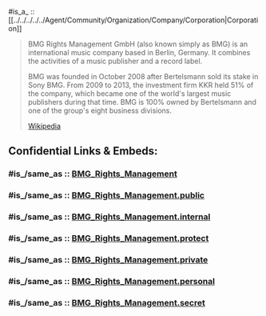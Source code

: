 

#is_a_ :: [[../../../../../Agent/Community/Organization/Company/Corporation|Corporation]] 

> BMG Rights Management GmbH (also known simply as BMG) is an international music company 
> based in Berlin, Germany. It combines the activities of a music publisher and a record label. 
>
> BMG was founded in October 2008 after Bertelsmann sold its stake in Sony BMG. 
> From 2009 to 2013, the investment firm KKR held 51% of the company, 
> which became one of the world's largest music publishers during that time. 
> BMG is 100% owned by Bertelsmann and one of the group's eight business divisions.
>
> [Wikipedia](https://en.wikipedia.org/wiki/BMG%20Rights%20Management)


## Confidential Links & Embeds: 

### #is_/same_as :: [BMG_Rights_Management](/_Standards/Society/Communication/Media/Writing/Book/Publisher/BMG_Rights_Management.md) 

### #is_/same_as :: [BMG_Rights_Management.public](/_public/Society/Communication/Media/Writing/Book/Publisher/BMG_Rights_Management.public.md) 

### #is_/same_as :: [BMG_Rights_Management.internal](/_internal/Society/Communication/Media/Writing/Book/Publisher/BMG_Rights_Management.internal.md) 

### #is_/same_as :: [BMG_Rights_Management.protect](/_protect/Society/Communication/Media/Writing/Book/Publisher/BMG_Rights_Management.protect.md) 

### #is_/same_as :: [BMG_Rights_Management.private](/_private/Society/Communication/Media/Writing/Book/Publisher/BMG_Rights_Management.private.md) 

### #is_/same_as :: [BMG_Rights_Management.personal](/_personal/Society/Communication/Media/Writing/Book/Publisher/BMG_Rights_Management.personal.md) 

### #is_/same_as :: [BMG_Rights_Management.secret](/_secret/Society/Communication/Media/Writing/Book/Publisher/BMG_Rights_Management.secret.md)

